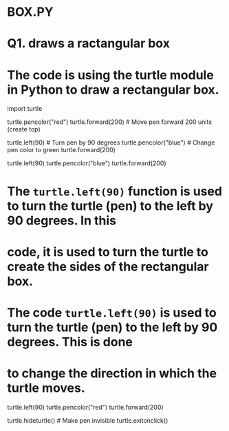 # BOX.PY
# Q1.  draws a ractangular box

# The code is using the turtle module in Python to draw a rectangular box.
import turtle

turtle.pencolor("red")
turtle.forward(200)  # Move pen forward 200 units (create top)


turtle.left(90)  # Turn pen by 90 degrees
turtle.pencolor("blue")  # Change pen color to green
turtle.forward(200)


turtle.left(90)
turtle.pencolor("blue")
turtle.forward(200)


# The `turtle.left(90)` function is used to turn the turtle (pen) to the left by 90 degrees. In this
# code, it is used to turn the turtle to create the sides of the rectangular box.
# The code `turtle.left(90)` is used to turn the turtle (pen) to the left by 90 degrees. This is done
# to change the direction in which the turtle moves.
turtle.left(90)
turtle.pencolor("red")
turtle.forward(200)


turtle.hideturtle()  # Make pen invisible
turtle.exitonclick()



